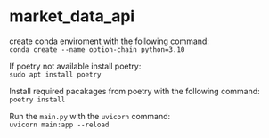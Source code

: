 # market_data_api

create conda enviroment with the following command:  
`conda create --name option-chain python=3.10`

If poetry not available install poetry:  
`sudo apt install poetry`

Install required pacakages from poetry with the following command:  
`poetry install`

Run the `main.py` with the `uvicorn` command:  
`uvicorn main:app --reload`
